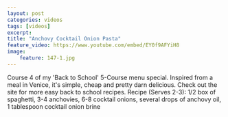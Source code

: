 ```yaml
---
layout: post
categories: videos
tags: [videos]
excerpt: 
title: "Anchovy Cocktail Onion Pasta"
feature_video: https://www.youtube.com/embed/EY0f9AFYiH8
image:
    feature: 147-1.jpg
---
```


Course 4 of my 'Back to School' 5-Course menu special. Inspired from a meal in Venice, it's simple, cheap and pretty darn delicious. Check out the site for more easy back to school recipes.  Recipe (Serves 2-3): 1/2 box of spaghetti, 3-4 anchovies, 6-8 cocktail onions, several drops of anchovy oil, 1 tablespoon cocktail onion brine
